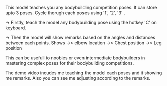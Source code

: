 

This model teaches you any bodybuilding competition poses.
It can store upto 3 poses. Cycle thorugh each poses using '1', '2', '3' .

-> Firstly, teach the model any bodybuilding pose using the hotkey 'C'  on keyboard.

-> Then the model will show remarks based on the angles and distances between each points.
      Shows 
        ->> elbow location
        ->> Chest position
        ->> Leg position

This can be usefull to noobies or even intermediate bodybuilders in mastering complex poses for their bodybuilding competitions.

The demo video incudes me teaching the model each poses and it showing me remarks. Also you can see me adjusting according to the remarks.
